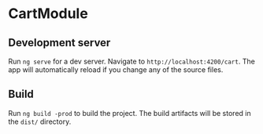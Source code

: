# CartModule

## Development server

Run `ng serve` for a dev server. Navigate to `http://localhost:4200/cart`. The app will automatically reload if you change any of the source files.

## Build

Run `ng build -prod` to build the project. The build artifacts will be stored in the `dist/` directory.